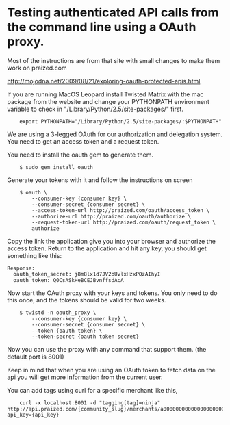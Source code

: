 # Testing authenticated API calls from the command line using a OAuth proxy. #

Most of the instructions are from that site with small changes to make them work on praized.com

http://mojodna.net/2009/08/21/exploring-oauth-protected-apis.html

If you are running MacOS Leopard install Twisted Matrix with the mac package from the website and
change your PYTHONPATH environment variable to check in "/Library/Python/2.5/site-packages/" first.

```
	export PYTHONPATH="/Library/Python/2.5/site-packages/:$PYTHONPATH"
```

We are using a 3-legged OAuth for our authorization and delegation system.
You need to get an access token and a request token.

You need to install the oauth gem to generate them.
```
	$ sudo gem install oauth	
```

Generate your tokens with it and follow the instructions on screen

```
	$ oauth \
	    --consumer-key {consumer key} \
	    --consumer-secret {consumer secret} \
	    --access-token-url http://praized.com/oauth/access_token \
	    --authorize-url http://praized.com/oauth/authorize \
	    --request-token-url http://praized.com/oauth/request_token \
	    authorize
```

Copy the link the application give you into your browser and authorize the access token.
Return to the application and hit any key, you should get something like this:

```
Response:
  oauth_token_secret: j8m8lx1d7JV2oUvlxHzxPQzAIhyI
  oauth_token: Q0CsASkHeBCEJBvnffsdAcA
```

Now start the OAuth proxy with your keys and tokens.
You only need to do this once, and the tokens should be valid for two weeks.
```
	$ twistd -n oauth_proxy \
	    --consumer-key {consumer key} \
	    --consumer-secret {consumer secret} \
	    --token {oauth token} \
	    --token-secret {oauth token secret}	
```

Now you can use the proxy with any command that support them. (the default port is 8001)

Keep in mind that when you are using an OAuth token to fetch data on the api you will get more information from the current user.

You can add tags using curl for a specific merchant like this,

```
	curl -x localhost:8001 -d "tagging[tag]=ninja" http://api.praized.com/{community_slug}/merchants/a0000000000000000000000000000001/taggings.xml?api_key={api_key}
```